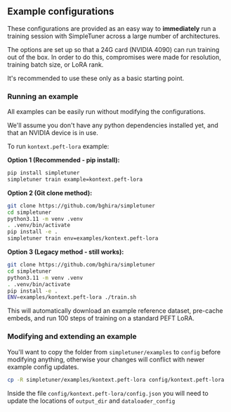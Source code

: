 ## Example configurations

These configurations are provided as an easy way to **immediately** run a training session with SimpleTuner across a large number of architectures.

The options are set up so that a 24G card (NVIDIA 4090) can run training out of the box. In order to do this, compromises were made for resolution, training batch size, or LoRA rank.

It's recommended to use these only as a basic starting point.

### Running an example

All examples can be easily run without modifying the configurations.

We'll assume you don't have any python dependencies installed yet, and that an NVIDIA device is in use.

To run `kontext.peft-lora` example:

**Option 1 (Recommended - pip install):**
```bash
pip install simpletuner
simpletuner train example=kontext.peft-lora
```

**Option 2 (Git clone method):**
```bash
git clone https://github.com/bghira/simpletuner
cd simpletuner
python3.11 -m venv .venv
. .venv/bin/activate
pip install -e .
simpletuner train env=examples/kontext.peft-lora
```

**Option 3 (Legacy method - still works):**
```bash
git clone https://github.com/bghira/simpletuner
cd simpletuner
python3.11 -m venv .venv
. .venv/bin/activate
pip install -e .
ENV=examples/kontext.peft-lora ./train.sh
```

This will automatically download an example reference dataset, pre-cache embeds, and run 100 steps of training on a standard PEFT LoRA.

### Modifying and extending an example

You'll want to copy the folder from `simpletuner/examples` to `config` before modifying anything, otherwise your changes will conflict with newer example config updates.

```bash
cp -R simpletuner/examples/kontext.peft-lora config/kontext.peft-lora
```

Inside the file `config/kontext.peft-lora/config.json` you will need to update the locations of `output_dir` and `dataloader_config`